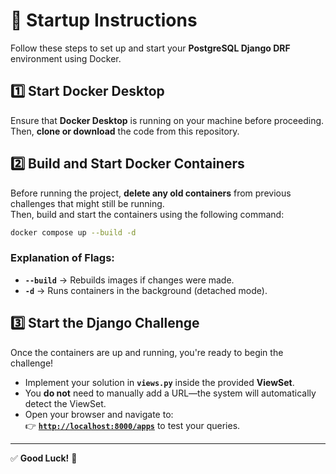 # 🚀 Startup Instructions  

Follow these steps to set up and start your **PostgreSQL Django DRF** environment using Docker.  

## **1️⃣ Start Docker Desktop**  
Ensure that **Docker Desktop** is running on your machine before proceeding.  
Then, **clone or download** the code from this repository.  

## **2️⃣ Build and Start Docker Containers**  
Before running the project, **delete any old containers** from previous challenges that might still be running.  
Then, build and start the containers using the following command:  

```sh
docker compose up --build -d
```

### **Explanation of Flags:**  
- **`--build`** → Rebuilds images if changes were made.  
- **`-d`** → Runs containers in the background (detached mode).  

## **3️⃣ Start the Django Challenge**  
Once the containers are up and running, you're ready to begin the challenge!  

- Implement your solution in **`views.py`** inside the provided **ViewSet**.
- You **do not** need to manually add a URL—the system will automatically detect the ViewSet.  
- Open your browser and navigate to:  
  👉 **[`http://localhost:8000/apps`](http://localhost:8000/apps)** to test your queries.  

---

✅ **Good Luck!** 🚀  
